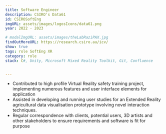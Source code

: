```yaml
---
title: Software Engineer
description: CSIRO's Data61
id: CSIROSoftEng
imgURL: assets/images/logosIcons/data61.png 
year: 2022 - 2023

# modalImgURL: assets/images/theLabRaziPAX.jpg
findOutMoreURL: https://research.csiro.au/icv/
show: true
tags: role SoftEng XR
category: role
stack: C#, Unity, Microsoft Mixed Reality Toolkit, Git, Confluence


--- 
```

- Contributed to high profile Virtual Reality safety training project, implementing numerous features and user interface elements for application
- Assisted in developing and running user studies for an Extended Reality agricultural data visualisation prototype involving novel interaction techniques.
- Regular correspondence with clients, potential users, 3D artists and other stakeholders to ensure requirements and software is fit for purpose


